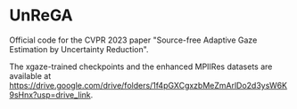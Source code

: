 # UnReGA
Official code for the CVPR 2023 paper "Source-free Adaptive Gaze Estimation by Uncertainty Reduction".

The xgaze-trained checkpoints and the enhanced MPIIRes datasets are available at https://drive.google.com/drive/folders/1f4pGXCgxzbMeZmArlDo2d3ysW6K9sHnx?usp=drive_link.